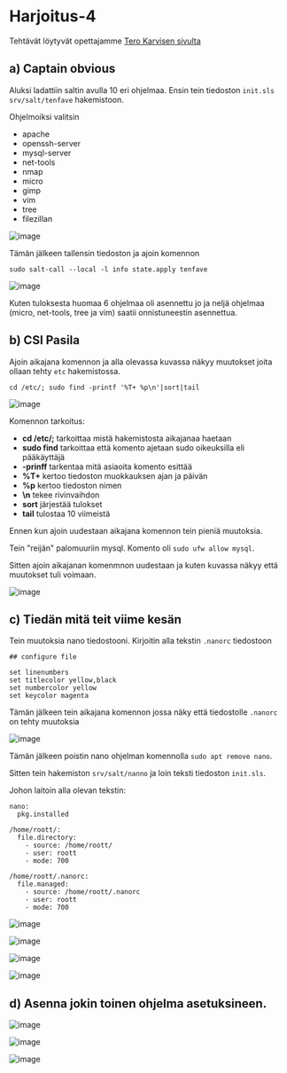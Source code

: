 # Harjoitus-4


Tehtävät löytyvät opettajamme [Tero Karvisen sivulta](https://terokarvinen.com/2021/configuration-management-systems-palvelinten-hallinta-ict4tn022-2021-autumn/#h4-aikajana)

## a) Captain obvious

Aluksi ladattiin saltin avulla 10 eri ohjelmaa. Ensin tein tiedoston `init.sls` `srv/salt/tenfave` hakemistoon.

Ohjelmoiksi valitsin

 * apache 
 * openssh-server
 * mysql-server
 * net-tools
 * nmap
 * micro
 * gimp
 * vim
 * tree
 * filezillan

![image](https://user-images.githubusercontent.com/93308960/143049544-41f4bef5-356a-41cd-ab7c-5ed5c1282c9a.png)

Tämän jälkeen tallensin tiedoston ja ajoin komennon

```
sudo salt-call --local -l info state.apply tenfave
```

![image](https://user-images.githubusercontent.com/93308960/143049655-f687b1e3-446f-4489-9819-01e3b607a56a.png)

Kuten tuloksesta huomaa 6 ohjelmaa oli asennettu jo ja neljä ohjelmaa (micro, net-tools, tree ja vim) saatii onnistuneestin asennettua.


## b) CSI Pasila

Ajoin aikajana komennon ja alla olevassa kuvassa näkyy muutokset joita ollaan tehty `etc` hakemistossa.

```
cd /etc/; sudo find -printf '%T+ %p\n'|sort|tail
```
![image](https://user-images.githubusercontent.com/93308960/143049938-f715fc53-a304-4359-a70d-e57ac5b61433.png)

Komennon tarkoitus:

* **cd /etc/;** tarkoittaa mistä hakemistosta aikajanaa haetaan
* **sudo find** tarkoittaa että komento ajetaan sudo oikeuksilla eli pääkäyttäjä 
* **-prinff** tarkentaa mitä asiaoita komento esittää
* **%T+** kertoo tiedoston muokkauksen ajan ja päivän
* **%p** kertoo tiedoston nimen
* **\n** tekee rivinvaihdon
* **sort** järjestää tulokset
* **tail** tulostaa 10 viimeistä

Ennen kun ajoin uudestaan aikajana komennon tein pieniä muutoksia. 

Tein "reijän" palomuuriin mysql. Komento oli `sudo ufw allow mysql`.

Sitten ajoin aikajanan komenmnon uudestaan ja kuten kuvassa näkyy että muutokset tuli voimaan. 

![image](https://user-images.githubusercontent.com/93308960/143051736-c5418d3a-624e-4b62-9de9-ea9a9932eb51.png)



## c) Tiedän mitä teit viime kesän

Tein muutoksia nano tiedostooni. Kirjoitin alla tekstin `.nanorc` tiedostoon

```
## configure file

set linenumbers
set titlecolor yellow,black
set numbercolor yellow
set keycolor magenta
```

Tämän jälkeen tein aikajana komennon jossa näky että tiedostolle `.nanorc` on tehty muutoksia

![image](https://user-images.githubusercontent.com/93308960/143080898-c53388ab-23d8-46e5-8e93-d9e930c7978a.png)

Tämän jälkeen poistin nano ohjelman komennolla `sudo apt remove nano`.

Sitten tein hakemiston `srv/salt/nanno` ja loin teksti tiedoston `init.sls`.

Johon laitoin alla olevan tekstin:

```
nano:
  pkg.installed

/home/roott/:
  file.directory:
    - source: /home/roott/
    - user: roott
    - mode: 700

/home/roott/.nanorc:
  file.managed:
    - source: /home/roott/.nanorc
    - user: roott
    - mode: 700

```

![image](https://user-images.githubusercontent.com/93308960/143081654-90d98326-e7a9-4a4b-a207-a3d6abfa2159.png)

![image](https://user-images.githubusercontent.com/93308960/143083129-23272a19-ed7c-46b8-8949-c31bdb8a3af6.png)



![image](https://user-images.githubusercontent.com/93308960/143070879-86dc076a-2e5d-47a2-b6dd-d0fe09b130d7.png)



![image](https://user-images.githubusercontent.com/93308960/143081754-935aba59-55ab-4333-b3f0-4e6a7ab11186.png)

## d) Asenna jokin toinen ohjelma asetuksineen.



![image](https://user-images.githubusercontent.com/93308960/143084715-4407d45b-306b-40b3-9555-10b4560874fb.png)



![image](https://user-images.githubusercontent.com/93308960/143084780-69130426-e897-45db-ae5b-41f56d647052.png)


![image](https://user-images.githubusercontent.com/93308960/143084658-4a74ce84-b227-46df-aa14-2bbfb5ffe0e3.png)

